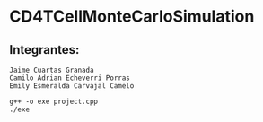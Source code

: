 # CD4TCellMonteCarloSimulation


## Integrantes:
	Jaime Cuartas Granada
	Camilo Adrian Echeverri Porras
	Emily Esmeralda Carvajal Camelo

```
g++ -o exe project.cpp
./exe
```
